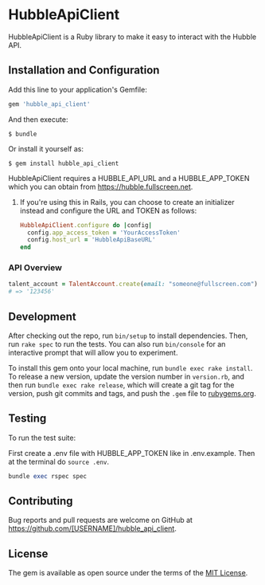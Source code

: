 # HubbleApiClient

HubbleApiClient is a Ruby library to make it easy to interact with the Hubble API.

## Installation and Configuration

Add this line to your application's Gemfile:

```ruby
gem 'hubble_api_client'
```

And then execute:

    $ bundle

Or install it yourself as:

    $ gem install hubble_api_client


HubbleApiClient requires a HUBBLE_API_URL and a HUBBLE_APP_TOKEN which you can obtain from https://hubble.fullscreen.net.

1. If you're using this in Rails, you can choose to create an initializer instead and configure the URL and TOKEN as follows:

    ```ruby
    HubbleApiClient.configure do |config|
      config.app_access_token = 'YourAccessToken'
      config.host_url = 'HubbleApiBaseURL'
    end
    ```

### API Overview

```ruby
talent_account = TalentAccount.create(email: "someone@fullscreen.com")
# => '123456'
```

## Development

After checking out the repo, run `bin/setup` to install dependencies. Then, run `rake spec` to run the tests. You can also run `bin/console` for an interactive prompt that will allow you to experiment.

To install this gem onto your local machine, run `bundle exec rake install`. To release a new version, update the version number in `version.rb`, and then run `bundle exec rake release`, which will create a git tag for the version, push git commits and tags, and push the `.gem` file to [rubygems.org](https://rubygems.org).

## Testing

To run the test suite:

First create a .env file with HUBBLE_APP_TOKEN like in .env.example. Then at the terminal do `source .env`.

```ruby
bundle exec rspec spec
```

## Contributing

Bug reports and pull requests are welcome on GitHub at https://github.com/[USERNAME]/hubble_api_client.


## License

The gem is available as open source under the terms of the [MIT License](http://opensource.org/licenses/MIT).

